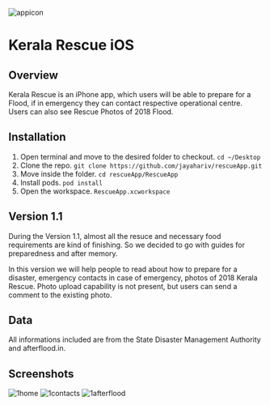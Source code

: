 ![appicon](https://user-images.githubusercontent.com/10448770/44442270-ef5ec900-a585-11e8-9fe1-7313995c1e09.png)

# Kerala Rescue iOS

## Overview
Kerala Rescue is an iPhone app, which users will be able to prepare for a Flood, if in emergency they can contact respective operational centre. Users can also see Rescue Photos of 2018 Flood.

## Installation
1. Open terminal and move to the desired folder to checkout. `cd ~/Desktop`
2. Clone the repo. `git clone https://github.com/jayahariv/rescueApp.git`
3. Move inside the folder. `cd rescueApp/RescueApp`
4. Install pods. `pod install`
5. Open the workspace. `RescueApp.xcworkspace`

## Version 1.1
During the Version 1.1, almost all the resuce and necessary food requirements are kind of finishing. So we decided to go with guides for preparedness and after memory. 

In this version we will help people to read about how to prepare for a disaster, emergency contacts in case of emergency, photos of 2018 Kerala Rescue. Photo upload capability is not present, but users can send a comment to the existing photo.

## Data 
All informations included are from the State Disaster Management Authority and afterflood.in. 

## Screenshots
![1home](https://user-images.githubusercontent.com/10448770/45177135-e77a6800-b1c6-11e8-8ff1-10f245069ad7.jpg)
![1contacts](https://user-images.githubusercontent.com/10448770/45177134-e6e1d180-b1c6-11e8-89db-342f8ef50637.jpg)
![1afterflood](https://user-images.githubusercontent.com/10448770/45177133-e6e1d180-b1c6-11e8-95f1-c3dde26308cc.jpg)
